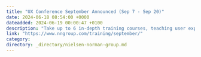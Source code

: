 ```yaml
---
title: "UX Conference September Announced (Sep 7 - Sep 20)"
date: 2024-06-18 08:54:00 +0000
dateadded: 2024-06-19 00:00:47 +0100
description: "Take up to 6 in-depth training courses, teaching user experience best practices for successful design. Training focused on long-lasting skills for UX professionals. September 14 - September 27, 2024."
link: "https://www.nngroup.com/training/september/"
category:
directory: _directory/nielsen-norman-group.md
---
```

